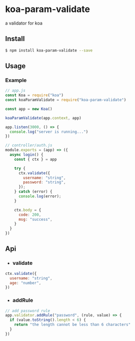 # koa-param-validate

a validator for koa

## Install

```bash
$ npm install koa-param-validate --save
```

## Usage

### Example

```js
// app.js
const Koa = require("koa")
const koaParamValidate = require("koa-param-validate")

const app = new Koa()

koaParamValidate(app.context, app)

app.listen(3000, () => {
  console.log("server is running...")
})
```

```js
// controller/auth.js
module.exports = (app) => ({
  async login() {
    const { ctx } = app

    try {
      ctx.validate({
        username: "string",
        password: "string",
      });
    } catch (error) {
      console.log(error);
    }

    ctx.body = {
      code: 200,
      msg: "success",
    }
  }
})
```

## Api

- ### validate

```js
ctx.validate({
  username: "string",
  age: "number",
})
```

- ### addRule

```js
// add password rule
app.validator.addRule("password", (rule, value) => {
  if (value.toString().length < 6) {
    return "the length cannot be less than 6 characters"
  }
})
```
